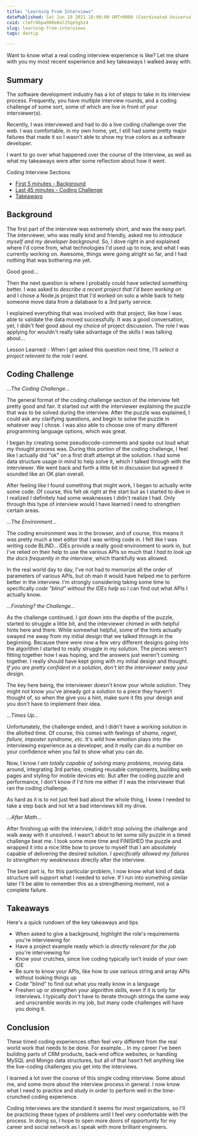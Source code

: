 ```yaml
---
title: "Learning From Interviews"
datePublished: Sat Jun 19 2021 18:00:00 GMT+0000 (Coordinated Universal Time)
cuid: clmfr0bpw000e0al25qe5g5z4
slug: learning-from-interviews
tags: devtip

---
```


Want to know what a real coding interview experience is like?  Let me share with you my most recent experience and key takeaways I walked away with.

## Summary

The software development industry has a lot of steps to take in its interview process.  Frequently, you have multiple interview rounds, and a coding challenge of some sort, some of which are live in front of your interviewer(s).

Recently, I was interviewed and had to do a live coding challenge over the web.  I was comfortable, in my own home, yet, I still had some pretty major failures that made it so I wasn't able to show my true colors as a software developer.

I want to go over what happened over the course of the interview, as well as what my takeaways were after some reflection about how it went.

Coding Interview Sections
- [First 5 minutes - Background](#background)
- [Last 45 minutes - Coding Challenge](#coding-challenge)
- [Takeaways](#takeaway)

## Background

The first part of the interview was extremely short, and was the easy part.  The interviewer, who was really kind and friendly, asked me to _introduce myself and my developer background_.  So, I dove right in and explained where I'd come from, what technologies I'd used up to now, and what I was currently working on.  Awesome, things were going alright so far, and I had nothing that was bothering me yet.

Good good...

Then the next question is where I probably could have selected something better.  I was asked to _describe a recent project that I'd been working on_ and I chose a Node.js project that I'd worked on solo a while back to help someone move data from a database to a 3rd party service.

I explained everything that was involved with that project, like how I was able to validate the data moved successfully.  It was a good conversation, yet, I didn't feel good about my choice of project discussion.  The role I was applying for wouldn't really take advantage of the skills I was talking about...

Lesson Learned - When I get asked this question next time, I'll _select a project relevant to the role I want_.

## Coding Challenge

_...The Coding Challenge..._

The general format of the coding challenge section of the interview felt pretty good and fair.  It started out with the interviewer explaining the puzzle that was to be solved during the interview.  After the puzzle was explained, I could ask any clarifying questions, and begin to solve the puzzle in whatever way I chose. I was also able to choose one of many different programming language options, which was great.

I began by creating some pseudocode-comments and spoke out loud what my thought process was.  During this portion of the coding challenge, I feel like I actually did "ok" on a first draft attempt at the solution.  I had some data structure usage in mind to help solve it, which I talked through with the interviewer.  We went back and forth a little bit in discussion but agreed it sounded like an OK plan overall.

After feeling like I found something that might work, I began to actually write some code.  Of course, this felt ok right at the start but as I started to dive in I realized I definitely had some weaknesses I didn't realize I had.  Only through this type of interview would I have learned I need to strengthen certain areas.

_...The Environment..._

The coding environment was in the browser, and of course, this means it was pretty much a text editor that I was writing code in.  I felt like I was writing code BLIND...  IDEs provide a really good environment to work in, but I've relied on their help to use the various APIs so much that _I had to look up the docs frequently in the interview_, which thankfully was allowed.

In the real world day to day, I've not had to memorize all the order of parameters of various APIs, but oh man it would have helped me to perform better in the interview.  I'm strongly considering taking some time to specifically _code "blind" without the IDEs help_ so I can find out what APIs I actually know.

_...Finishing? the Challenge..._

As the challenge continued, I got down into the depths of the puzzle, started to struggle a little bit, and the interviewer chimed in with helpful hints here and there.  While somewhat helpful, some of the hints actually swayed me away from my initial design that we talked through in the beginning.  Because there were now a few very different designs going into the algorithm I started to really struggle in my solution.  The pieces weren't fitting together how I was hoping, and the answers just weren't coming together.  I really should have kept going with my initial design and thought.  _If you are pretty confident in a solution, don't let the interviewer sway your design_.

The key here being, the interviewer doesn't know your whole solution.  They might not know you've already got a solution to a piece they haven't thought of, so when the give you a hint, make sure it fits your design and you don't have to implement their idea.

_...Times Up..._

Unfortunately, the challenge ended, and I didn't have a working solution in the allotted time.  Of course, this comes with feelings of _shame, regret, failure, imposter syndrome, etc_.  It's wild how emotion plays into the interviewing experience as a developer, and it really can do a number on your confidence when you fail to show what you can do.

Now, I know _I am totally capable of solving many problems_, moving data around, integrating 3rd parties, creating reusable components, building web pages and styling for mobile devices etc.  But after the coding puzzle and performance, I don't know if I'd hire me either if I was the interviewer that ran the coding challenge.

As hard as it is to not just feel bad about the whole thing, I knew I needed to take a step back and not let a bad interviews kill my drive.

_...After Math..._

After finishing up with the interview, I didn't stop solving the challenge and walk away with it unsolved.  I wasn't about to let some silly puzzle in a timed challenge beat me.  I took some more time and FINISHED the puzzle and wrapped it into a nice little bow to prove to myself that I am absolutely capable of delivering the desired solution.  _I specifically allowed my failures to strengthen my weaknesses_ directly after the interview.

The best part is, for this particular problem, I now know what kind of data structure will support what I needed to solve.  If I run into something similar later I'll be able to remember this as a strengthening moment, not a complete failure.

## Takeaways

Here's a quick rundown of the key takeaways and tips
- When asked to give a background, highlight the role's requirements you're interviewing for
- Have a project example ready which is _directly relevant for the job_ you're interviewing for
- Know your crutches, since live coding typically isn't inside of your own IDE
- Be sure to know your APIs, like how to use various string and array APIs without looking things up
- Code "blind" to find out what you really know in a language
- Freshen up or strengthen your algorithm skills, even if it is only for interviews.  I typically don't have to iterate through strings the same way and unscramble words in my job, but many code challenges will have you doing it.

## Conclusion

These timed coding experiences often feel very different from the real world work that needs to be done.  For example...  In my career I've been building parts of CRM products, back-end office websites, or handling MySQL and Mongo data structures, but all of that hasn't felt anything like the live-coding challenges you get into the interviews.

I learned a lot over the course of this single coding interview.  Some about me, and some more about the interview process in general.  I now know what I need to practice and study in order to perform well in the time-crunched coding experience.

Coding Interviews are the standard it seems for most organizations, so I'll be practicing these types of problems until I feel very comfortable with the process.  In doing so, I hope to open more doors of opportunity for my career and social network as I speak with more brilliant engineers.